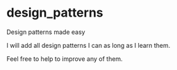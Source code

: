 # design_patterns

Design patterns made easy

I will add all design patterns I can as long as I learn them.

Feel free to help to improve any of them.
